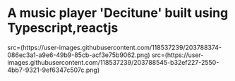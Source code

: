 # A music player 'Decitune' built using Typescript,reactjs
<p This app is meant to enhance the user experience while they listen to their music!/p>src=(https://user-images.githubusercontent.com/118537239/203788374-086ec3a1-a9e6-49b9-85cb-acf3e75b9062.png)
src=(https://user-images.githubusercontent.com/118537239/203788545-b32ef227-2550-4bb7-9321-9ef6347c507c.png)
